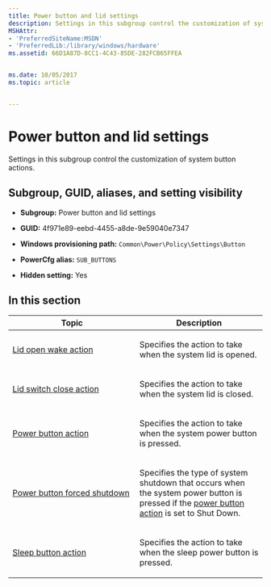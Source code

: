 ```yaml
---
title: Power button and lid settings
description: Settings in this subgroup control the customization of system button actions.
MSHAttr:
- 'PreferredSiteName:MSDN'
- 'PreferredLib:/library/windows/hardware'
ms.assetid: 66D1A87D-8CC1-4C43-85DE-282FCB65FFEA


ms.date: 10/05/2017
ms.topic: article


---
```


# Power button and lid settings


Settings in this subgroup control the customization of system button actions.

## <span id="Subgroup__GUID__aliases__and_setting_visibility"></span><span id="subgroup__guid__aliases__and_setting_visibility"></span><span id="SUBGROUP__GUID__ALIASES__AND_SETTING_VISIBILITY"></span>Subgroup, GUID, aliases, and setting visibility


-   **Subgroup:** Power button and lid settings

-   **GUID:** 4f971e89-eebd-4455-a8de-9e59040e7347

-   **Windows provisioning path:** `Common\Power\Policy\Settings\Button`

-   **PowerCfg alias:** `SUB_BUTTONS`

-   **Hidden setting:** Yes

## <span id="in_this_section"></span>In this section


<table>
<colgroup>
<col width="50%" />
<col width="50%" />
</colgroup>
<thead>
<tr class="header">
<th>Topic</th>
<th>Description</th>
</tr>
</thead>
<tbody>
<tr class="odd">
<td><p><a href="lid-open-wake-action.md" data-raw-source="[Lid open wake action](lid-open-wake-action.md)">Lid open wake action</a></p></td>
<td><p>Specifies the action to take when the system lid is opened.</p></td>
</tr>
<tr class="even">
<td><p><a href="power-button-and-lid-settings-lid-switch-close-action.md" data-raw-source="[Lid switch close action](power-button-and-lid-settings-lid-switch-close-action.md)">Lid switch close action</a></p></td>
<td><p>Specifies the action to take when the system lid is closed.</p></td>
</tr>
<tr class="odd">
<td><p><a href="power-button-and-lid-settings-power-button-action.md" data-raw-source="[Power button action](power-button-and-lid-settings-power-button-action.md)">Power button action</a></p></td>
<td><p>Specifies the action to take when the system power button is pressed.</p></td>
</tr>
<tr class="even">
<td><p><a href="power-button-and-lid-settings-power-button-forced-shutdown.md" data-raw-source="[Power button forced shutdown](power-button-and-lid-settings-power-button-forced-shutdown.md)">Power button forced shutdown</a></p></td>
<td><p>Specifies the type of system shutdown that occurs when the system power button is pressed if the <a href="power-button-and-lid-settings-power-button-action.md" data-raw-source="[power button action](power-button-and-lid-settings-power-button-action.md)">power button action</a> is set to Shut Down.</p></td>
</tr>
<tr class="odd">
<td><p><a href="power-button-and-lid-settings-sleep-button-action.md" data-raw-source="[Sleep button action](power-button-and-lid-settings-sleep-button-action.md)">Sleep button action</a></p></td>
<td><p>Specifies the action to take when the sleep power button is pressed.</p></td>
</tr>
</tbody>
</table>
